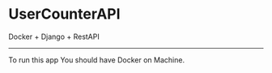 # UserCounterAPI
Docker + Django + RestAPI
_____________________
To run this app You should have Docker on Machine. 
